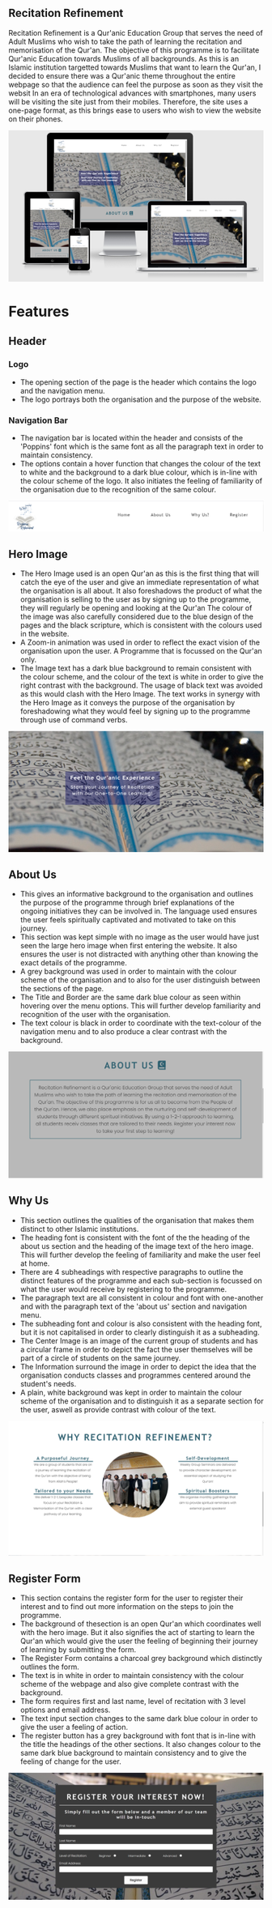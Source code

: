 ## Recitation Refinement

Recitation Refinement is a Qur'anic Education Group that serves the need of Adult Muslims who wish to take the path of learning the recitation and memorisation of the Qur'an. The objective of this programme is to facilitate Qur'anic Education towards Muslims of all backgrounds. As this is an Islamic institution targetted towards Muslims that want to learn the Qur'an, I decided to ensure there was a Qur'anic theme throughout the entire webpage so that the audience can feel the purpose as soon as they visit the websit
In an era of technological advances with smartphones, many users will be visiting the site just from their mobiles. Therefore, the site uses a one-page format, as this brings ease to users who wish to view the website on their phones. 

![responsive design picture](assets/images/responsive-design.png)

# Features 

## Header

### Logo
- The opening section of the page is the header which contains the logo and the navigation menu. 
- The logo portrays both the organisation and the purpose of the website.

### Navigation Bar
- The navigation bar is located within the header and consists of the 'Poppins' font which is the same font as all the paragraph text in order to maintain consistency.
- The options contain a hover function that changes the colour of the text to white and the background to a dark blue colour, which is in-line with the colour scheme of the logo. It also initiates the feeling of familiarity of the organisation due to the recognition of the same colour. 

![header section](assets/images/header.png)

## Hero Image
- The Hero Image used is an open Qur'an as this is the first thing that will catch the eye of the user and give an immediate representation of what the organisation is all about. It also foreshadows the product of what the organisation is selling to the user as by signing up to the programme, they will regularly be opening and looking at the Qur'an The colour of the image was also carefully considered due to the blue design of the pages and the black scripture, which is consistent with the colours used in the website. 
- A Zoom-in animation was used in order to reflect the exact vision of the organisation upon the user. A Programme that is focussed on the Qur'an only.
- The Image text has a dark blue background to remain consistent with the colour scheme, and the colour of the text is white in order to give the right contrast with the background. The usage of black text was avoided as this would clash with the Hero Image. The text works in synergy with the Hero Image as it conveys the purpose of the organisation by foreshadowing what they would feel by signing up to the programme through use of command verbs.

![hero image section](assets/images/hero-image-section.png)

## About Us

- This gives an informative background to the organisation and outlines the purpose of the programme through brief explanations of the ongoing initiatives they can be involved in. The language used ensures the user feels spiritually captivated and motivated to take on this journey. 
- This section was kept simple with no image as the user would have just seen the large hero image when first entering the website. It also ensures the user is not distracted with anything other than knowing the exact details of the programme. 
- A grey background was used in order to maintain with the colour scheme of the organisation and to also for the user distinguish between the sections of the page. 
- The Title and Border are the same dark blue colour as seen within hovering over the menu options. This will further develop familiarity and recognition of the user with the organisation. 
- The text colour is black in order to coordinate with the text-colour of the navigation menu and to also produce a clear contrast with the background. 

![about us section](assets/images/about-us-section.png)

## Why Us

- This section outlines the qualities of the organisation that makes them distinct to other Islamic institutions. 
- The heading font is consistent with the font of the the heading of the about us section and the heading of the image text of the hero image. This will further develop the feeling of familiarity and make the user feel at home. 
- There are 4 subheadings with respective paragraphs to outline the distinct features of the programme and each sub-section is focussed on what the user would receive by registering to the programme. 
- The paragraph text are all consistent in colour and font with one-another and with the paragraph text of the 'about us' section and navigation menu. 
- The subheading font and colour is also consistent with the heading font, but it is not capitalised in order to clearly distinguish it as a subheading. 
- The Center Image is an image of the current group of students and has a circular frame in order to depict the fact the user themselves will be part of a circle of students on the same journey. 
- The Information surround the image in order to depict the idea that the organisation conducts classes and programmes centered around the student's needs. 
- A plain, white background was kept in order to maintain the colour scheme of the organisation and to distinguish it as a separate section for the user, aswell as provide contrast with colour of the text. 

![why us section](assets/images/why-us-section.png)

## Register Form

- This section contains the register form for the user to register their interest and to find out more information on the steps to join the programme.
- The background of thesection is an open Qur'an which coordinates well with the hero image. But it also signifies the act of starting to learn the Qur'an which would give the user the feeling of beginning their journey of learning by submitting the form. 
- The Register Form contains a charcoal grey background which distinctly outlines the form.
- The text is in white in order to maintain consistency with the colour scheme of the webpage and also give complete contrast with the background.
- The form requires first and last name, level of recitation with 3 level options and email address. 
- The text input section changes to the same dark blue colour in order to give the user a feeling of action. 
- The register button has a grey background with font that is in-line with the title the headings of the other sections. It also changes colour to the same dark blue background to maintain consistency and to give the feeling of change for the user. 

![register form section](assets/images/register-form-section.png)


